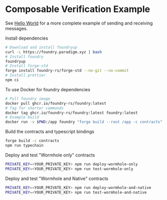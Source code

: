 # Composable Verification Example

See [Hello World](https://github.com/wormhole-foundation/wormhole-scaffolding/blob/main/docs/01_hello_world.md) for a more complete example of sending and receiving messages.

Install dependencies

```bash
# Download and install foundryup
curl -L https://foundry.paradigm.xyz | bash
# Install foundry
foundryup
# Install forge-std
forge install foundry-rs/forge-std --no-git --no-commit
# Install prettier
npm ci
```

To use Docker for foundry dependencies

```bash
# Pull foundry image
docker pull ghcr.io/foundry-rs/foundry:latest
# Tag for shorter commands
docker tag ghcr.io/foundry-rs/foundry:latest foundry:latest
# Example build
docker run -v $PWD:/app foundry "forge build --root /app -c contracts"
```

Build the contracts and typescript bindings

```bash
forge build -c contracts
npm run typechain
```

Deploy and test "Wormhole only" contracts

```bash
PRIVATE_KEY=<YOUR_PRIVATE_KEY> npm run deploy-wormhole-only
PRIVATE_KEY=<YOUR_PRIVATE_KEY> npm run test-wormhole-only
```

Deploy and test "Wormhole and Native" contracts

```bash
PRIVATE_KEY=<YOUR_PRIVATE_KEY> npm run deploy-wormhole-and-native
PRIVATE_KEY=<YOUR_PRIVATE_KEY> npm run test-wormhole-and-native
```
